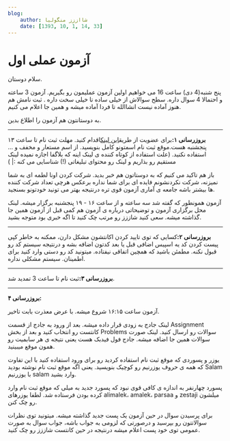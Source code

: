 ```yaml
---
blog:
    author: شااززز منگولیا
    date: [1393, 10, 1, 14, 33]
---
```

# آزمون عملی اول

<div class="cnt">
سلام دوستان.<p></p>

<p>پنج شنبه(4 دی) ساعت 16 می خواهیم اولین آزمون عملیمون رو بگیریم. آزمون 3 ساعته و احتمالا 4 سوال داره. سطح سوالاش از خیلی ساده تا خیلی سخت داره . ثبت نامش هم هنوز آماده نیست انشاالله تا فردا آماده میشه و همین جا اعلام می کنیم.</p>
<p>به دوستانتون هم آزمون را اطلاع بدین.</p>
<hr/>
<p><strong>بروزرسانی ۱:</strong>برای عضویت از طریق<a href="http://l2l.ir/4Rb" target="_blank">این لینک</a>اقدام کنید. مهلت ثبت نام تا ساعت ۱۳ پنجشنبه هست.موقع ثبت نام اسمتونو کامل بنویسید. از اسم مستعار و مخفف و ... استفاده نکنید. (علت استفاده از کوتاه کننده ی لینک اینه که بلاگفا اجازه نمیده لینک مستقیم رو بذاریم و لینک رو محتوای تبلیغاتی (!) شناسایی می کنه :|‌ )</p>
<p>باز هم تاکید می کنیم که به دوستاتون هم خبر بدید. شرکت کردن اونا لطمه ای به شما نمیزنه، شرکت نکردنشونم فایده ای برای شما نداره برعکس هرچی تعداد شرکت کننده ها بیشتر باشه جامعه ی آماری آزمون قوی تره درنتیجه بهتر می تونید خودتونو بسنجید.</p>
<p>آزمون همونطور که گفته شد سه ساعته و از ساعت ۱۶ - ۱۹ پنجشنبه برگزار میشه. لینک محل برگزاری آزمون و توضیحاتی درباره ی آزمون هم کمی قبل از آزمون همین جا گذاشته میشه. سعی کنید شاززز رو مرتب چک کنید تا اگه خبری بود متوجه بشید.</p>
<hr/>
<p><strong>بروزرسانی ۲:</strong>کسایی که توی تایید کردن اکانتشون مشکل دارن، ممکنه به خاطر کپی پیست کردن کد یه اسپیس اضافی قبل یا بعد کدتون اضافه بشه و درنتیجه سیستم کد رو قبول نکنه. مطمئن باشید که همچین اتفاقی نیفتاده. میتونید کد رو دستی وارد کنید برای اطمینان. سیستم مشکلی نداره.</p>
<hr/>
<p><strong>بروزرسانی ۳:</strong>ثبت نام تا ساعت 3 تمدید شد.</p>
<hr/>
<p><strong>بروزرسانی ۴:</strong><strong><br/></strong></p>
<p>آزمون ساعت ۱۶:۱۵ شروع میشه. با عرض معذرت بابت تاخیر.</p>
<p>لینک جادج به زودی قرار داده میشه. بعد از ورود به جادج از قسمت Assignment کانتست رو انتخاب کنید و بعد از بخش Problems سوالات رو ارسال کنید. لینک صورت سوالات همین جا اضافه میشه. جادج فول فیدبک هست یعنی نتیجه ی هر سابمیت رو همون موقع میبینید.</p>
<p>یوزر و پسوردی که موقع ثبت نام استفاده کردید رو برای ورود استفاده کنید با این تفاوت که همه ی حروف یوزرنیم رو کوچیک بنویسید. یعنی اگه موقع ثبت نام نوشته بودید Salam با یوزرنیم salam وارد بشید.</p>
<p>پسورد چهارنفر به اندازه ی کافی قوی نبود که پسورد جدید به میلی که موقع ثبت نام وارد کرده بودن فرستاده شد. لطفا یوزرهای alimalek، amalek، parsaa و zestaji میلشون رو چک کنن.</p>
<p>برای پرسیدن سوال در حین آزمون یک پست جدید گذاشته میشه. میتونید توی نظرات سوالاتتون رو بپرسید و درصورتی که لزومی به جواب باشه، جواب سوال به صورت عمومی توی خود پست اعلام میشه درنتیجه در حین کانتست شاززز رو چک کنید.</p>
</div>
